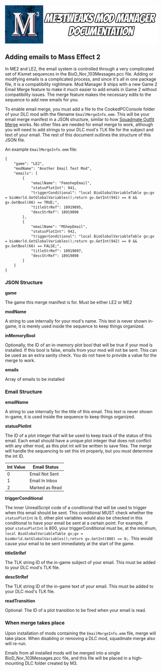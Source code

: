 ![Documentation Image](images/documentation_header.png)

## Adding emails to Mass Effect 2
In ME2 and LE2, the email system is controlled through a very complicated set of Kismet sequences in the BioD_Nor_103Messages.pcc file. Adding or modifying emails is a complicated process, and since it's all in one package file, it is a compatibility nightmare. Mod Manager 8 ships with a new Game 2 Email Merge feature to make it much easier to add emails in Game 2 without compatibility issues. The merge feature makes the necessary edits to the sequence to add new emails for you.

To enable email merge, you must add a file to the CookedPCConsole folder of your DLC mod with the filename `EmailMergeInfo.emm`. This will be your email merge manifest in a JSON structure, similar to how [Squadmate Outfit Merge](squadmate_outfit_merge.md) works. No other files are needed for email merge to work, although you will need to add strings to your DLC mod's TLK file for the subject and text of your email. The rest of this document outlines the structure of this JSON file.

An example `EmailMergeInfo.emm` file:

```{
{    
    "game": "LE2",
    "modName": "Another Email Test Mod",
    "emails": [
        {
            "emailName": "FemshepEmail",
            "statusPlotInt": 941,
            "triggerConditional": "local BioGlobalVariableTable gv;gv = bioWorld.GetGlobalVariables();return gv.GetInt(941) == 0 && gv.GetBool(66) == TRUE;",
            "titleStrRef": 18919895,
            "descStrRef": 18919896
        },
        {
            "emailName": "MShepEmail",
            "statusPlotInt": 942,
            "triggerConditional": "local BioGlobalVariableTable gv;gv = bioWorld.GetGlobalVariables();return gv.GetInt(942) == 0 && gv.GetBool(66) == FALSE;",
            "titleStrRef": 18919897,
            "descStrRef": 18919898
        }
    ]
}
```

### JSON Structure

**game**

The game this merge manifest is for. Must be either LE2 or ME2

**modName**

A string to use internally for your mod's name. This text is never shown in-game, it is merely used inside the sequence to keep things organized.

**inMemoryBool**

Optionally, the ID of an in-memory plot bool that will be true if your mod is installed. If this bool is false, emails from your mod will not be sent. This can be used as an extra sanity check. You do not have to provide a value for the merge to work.

**emails**

Array of emails to be installed

### Email Structure

**emailName**

A string to use internally for the title of this email. This text is never shown in-game, it is used inside the sequence to keep things organized.

**statusPlotInt**

The ID of a plot integer that will be used to keep track of the status of this email. Each email should have a unique plot integer that does not conflict with any other mod, as this plot int will be written to save files. The merge will handle the sequencing to set this int properly, but you must determine the int ID.

| Int Value | Email Status   |
| --------- | -------------- |
| 0         | Email Not Sent |
| 1         | Email In Inbox |
| 2         | Marked as Read |

**triggerConditional**

The inner UnrealScript code of a conditional that will be used to trigger when this email should be sent. This conditional MUST check whether the `statusPlotInt` is 0, other plot variables would also be checked in this conditional to have your email be sent at a certain point. For example, if your `statusPlotInt` is 800, your triggerConditional must be, at the minimum, `local BioGlobalVariableTable gv;gv = bioWorld.GetGlobalVariables();return gv.GetInt(800) == 0;`. This would cause your email to be sent immediately at the start of the game. 

**titleStrRef**

The TLK string ID of the in-game subject of your email. This must be added to your DLC mod's TLK file.

**descStrRef**

The TLK string ID of the in-game text of your email. This must be added to your DLC mod's TLK file.

**readTransition**

Optional: The ID of a plot transition to be fired when your email is read.

### When merge takes place

Upon installation of mods containing the `EmailMergeInfo.emm` file, merge will take place. When disabling or removing a DLC mod, squadmate merge also will re-run.

Emails from all installed mods will be merged into a single BioD_Nor_103Messages.pcc file, and this file will be placed in a high-mounting DLC folder created by M3.
